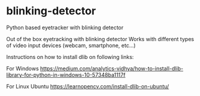 # blinking-detector
Python based eyetracker with blinking detector

Out of the box eyetracking with blinking detector
Works with different types of video input devices (webcam, smartphone, etc...)

Instructions on how to install dlib on following links:

For Windows
https://medium.com/analytics-vidhya/how-to-install-dlib-library-for-python-in-windows-10-57348ba1117f

For Linux Ubuntu
https://learnopencv.com/install-dlib-on-ubuntu/
